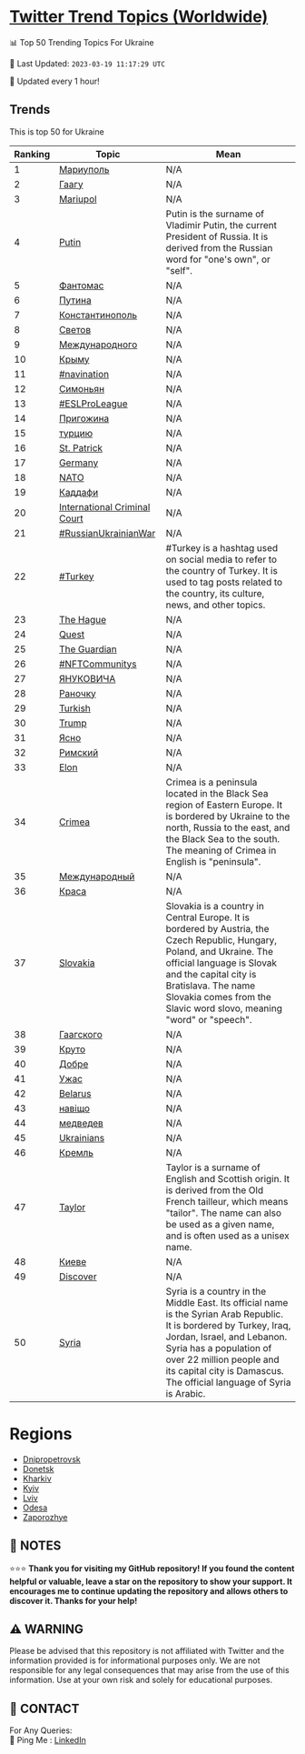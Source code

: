 [Twitter Trend Topics (Worldwide)](https://github.com/ErcinDedeoglu/Twitter-Trend-Topics)
==========


📊 Top 50 Trending Topics For Ukraine

📆 Last Updated: `2023-03-19 11:17:29 UTC`

🔧 Updated every 1 hour!


## Trends

This is top 50 for Ukraine

| Ranking | Topic | Mean |
| ------- | ------------ | ------------ |
| 1 | [Мариуполь](http://twitter.com/search?q=%d0%9c%d0%b0%d1%80%d0%b8%d1%83%d0%bf%d0%be%d0%bb%d1%8c) | N/A |
| 2 | [Гаагу](http://twitter.com/search?q=%d0%93%d0%b0%d0%b0%d0%b3%d1%83) | N/A |
| 3 | [Mariupol](http://twitter.com/search?q=Mariupol) | N/A |
| 4 | [Putin](http://twitter.com/search?q=Putin) | Putin is the surname of Vladimir Putin, the current President of Russia. It is derived from the Russian word for "one's own", or "self". |
| 5 | [Фантомас](http://twitter.com/search?q=%d0%a4%d0%b0%d0%bd%d1%82%d0%be%d0%bc%d0%b0%d1%81) | N/A |
| 6 | [Путина](http://twitter.com/search?q=%d0%9f%d1%83%d1%82%d0%b8%d0%bd%d0%b0) | N/A |
| 7 | [Константинополь](http://twitter.com/search?q=%d0%9a%d0%be%d0%bd%d1%81%d1%82%d0%b0%d0%bd%d1%82%d0%b8%d0%bd%d0%be%d0%bf%d0%be%d0%bb%d1%8c) | N/A |
| 8 | [Светов](http://twitter.com/search?q=%d0%a1%d0%b2%d0%b5%d1%82%d0%be%d0%b2) | N/A |
| 9 | [Международного](http://twitter.com/search?q=%d0%9c%d0%b5%d0%b6%d0%b4%d1%83%d0%bd%d0%b0%d1%80%d0%be%d0%b4%d0%bd%d0%be%d0%b3%d0%be) | N/A |
| 10 | [Крыму](http://twitter.com/search?q=%d0%9a%d1%80%d1%8b%d0%bc%d1%83) | N/A |
| 11 | [#navination](http://twitter.com/search?q=%23navination) | N/A |
| 12 | [Симоньян](http://twitter.com/search?q=%d0%a1%d0%b8%d0%bc%d0%be%d0%bd%d1%8c%d1%8f%d0%bd) | N/A |
| 13 | [#ESLProLeague](http://twitter.com/search?q=%23ESLProLeague) | N/A |
| 14 | [Пригожина](http://twitter.com/search?q=%d0%9f%d1%80%d0%b8%d0%b3%d0%be%d0%b6%d0%b8%d0%bd%d0%b0) | N/A |
| 15 | [турцию](http://twitter.com/search?q=%d1%82%d1%83%d1%80%d1%86%d0%b8%d1%8e) | N/A |
| 16 | [St. Patrick](http://twitter.com/search?q=St.+Patrick) | N/A |
| 17 | [Germany](http://twitter.com/search?q=Germany) | N/A |
| 18 | [NATO](http://twitter.com/search?q=NATO) | N/A |
| 19 | [Каддафи](http://twitter.com/search?q=%d0%9a%d0%b0%d0%b4%d0%b4%d0%b0%d1%84%d0%b8) | N/A |
| 20 | [International Criminal Court](http://twitter.com/search?q=International+Criminal+Court) | N/A |
| 21 | [#RussianUkrainianWar](http://twitter.com/search?q=%23RussianUkrainianWar) | N/A |
| 22 | [#Turkey](http://twitter.com/search?q=%23Turkey) | #Turkey is a hashtag used on social media to refer to the country of Turkey. It is used to tag posts related to the country, its culture, news, and other topics. |
| 23 | [The Hague](http://twitter.com/search?q=The+Hague) | N/A |
| 24 | [Quest](http://twitter.com/search?q=Quest) | N/A |
| 25 | [The Guardian](http://twitter.com/search?q=The+Guardian) | N/A |
| 26 | [#NFTCommunitys](http://twitter.com/search?q=%23NFTCommunitys) | N/A |
| 27 | [ЯНУКОВИЧА](http://twitter.com/search?q=%d0%af%d0%9d%d0%a3%d0%9a%d0%9e%d0%92%d0%98%d0%a7%d0%90) | N/A |
| 28 | [Раночку](http://twitter.com/search?q=%d0%a0%d0%b0%d0%bd%d0%be%d1%87%d0%ba%d1%83) | N/A |
| 29 | [Turkish](http://twitter.com/search?q=Turkish) | N/A |
| 30 | [Trump](http://twitter.com/search?q=Trump) | N/A |
| 31 | [Ясно](http://twitter.com/search?q=%d0%af%d1%81%d0%bd%d0%be) | N/A |
| 32 | [Римский](http://twitter.com/search?q=%d0%a0%d0%b8%d0%bc%d1%81%d0%ba%d0%b8%d0%b9) | N/A |
| 33 | [Elon](http://twitter.com/search?q=Elon) | N/A |
| 34 | [Crimea](http://twitter.com/search?q=Crimea) | Crimea is a peninsula located in the Black Sea region of Eastern Europe. It is bordered by Ukraine to the north, Russia to the east, and the Black Sea to the south. The meaning of Crimea in English is "peninsula". |
| 35 | [Международный](http://twitter.com/search?q=%d0%9c%d0%b5%d0%b6%d0%b4%d1%83%d0%bd%d0%b0%d1%80%d0%be%d0%b4%d0%bd%d1%8b%d0%b9) | N/A |
| 36 | [Краса](http://twitter.com/search?q=%d0%9a%d1%80%d0%b0%d1%81%d0%b0) | N/A |
| 37 | [Slovakia](http://twitter.com/search?q=Slovakia) | Slovakia is a country in Central Europe. It is bordered by Austria, the Czech Republic, Hungary, Poland, and Ukraine. The official language is Slovak and the capital city is Bratislava. The name Slovakia comes from the Slavic word slovo, meaning "word" or "speech". |
| 38 | [Гаагского](http://twitter.com/search?q=%d0%93%d0%b0%d0%b0%d0%b3%d1%81%d0%ba%d0%be%d0%b3%d0%be) | N/A |
| 39 | [Круто](http://twitter.com/search?q=%d0%9a%d1%80%d1%83%d1%82%d0%be) | N/A |
| 40 | [Добре](http://twitter.com/search?q=%d0%94%d0%be%d0%b1%d1%80%d0%b5) | N/A |
| 41 | [Ужас](http://twitter.com/search?q=%d0%a3%d0%b6%d0%b0%d1%81) | N/A |
| 42 | [Belarus](http://twitter.com/search?q=Belarus) | N/A |
| 43 | [навіщо](http://twitter.com/search?q=%d0%bd%d0%b0%d0%b2%d1%96%d1%89%d0%be) | N/A |
| 44 | [медведев](http://twitter.com/search?q=%d0%bc%d0%b5%d0%b4%d0%b2%d0%b5%d0%b4%d0%b5%d0%b2) | N/A |
| 45 | [Ukrainians](http://twitter.com/search?q=Ukrainians) | N/A |
| 46 | [Кремль](http://twitter.com/search?q=%d0%9a%d1%80%d0%b5%d0%bc%d0%bb%d1%8c) | N/A |
| 47 | [Taylor](http://twitter.com/search?q=Taylor) | Taylor is a surname of English and Scottish origin. It is derived from the Old French tailleur, which means "tailor". The name can also be used as a given name, and is often used as a unisex name. |
| 48 | [Киеве](http://twitter.com/search?q=%d0%9a%d0%b8%d0%b5%d0%b2%d0%b5) | N/A |
| 49 | [Discover](http://twitter.com/search?q=Discover) | N/A |
| 50 | [Syria](http://twitter.com/search?q=Syria) | Syria is a country in the Middle East. Its official name is the Syrian Arab Republic. It is bordered by Turkey, Iraq, Jordan, Israel, and Lebanon. Syria has a population of over 22 million people and its capital city is Damascus. The official language of Syria is Arabic. |



# Regions

* [Dnipropetrovsk](</Ukraine/Dnipropetrovsk.md>)
* [Donetsk](</Ukraine/Donetsk.md>)
* [Kharkiv](</Ukraine/Kharkiv.md>)
* [Kyiv](</Ukraine/Kyiv.md>)
* [Lviv](</Ukraine/Lviv.md>)
* [Odesa](</Ukraine/Odesa.md>)
* [Zaporozhye](</Ukraine/Zaporozhye.md>)



## 📝 NOTES

⭐⭐⭐ **Thank you for visiting my GitHub repository! If you found the content helpful or valuable, leave a star on the repository to show your support. It encourages me to continue updating the repository and allows others to discover it. Thanks for your help!**


## ⚠️ WARNING

Please be advised that this repository is not affiliated with Twitter and the information provided is for informational purposes only. We are not responsible for any legal consequences that may arise from the use of this information. Use at your own risk and solely for educational purposes.


## 📨 CONTACT

 For Any Queries:  
            🏓 Ping Me : [LinkedIn](https://www.linkedin.com/in/ercindedeoglu/)
